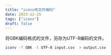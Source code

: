```yaml
---
title: "iconv改文件编码"
date: 2023-12-25
tags: ["iconv"]
draft: false
---
```


将GBK编码格式的文件，另存为UTF-8编码的文件。

```bash
iconv -f GBK -t UTF-8 input.csv  > output.csv
```
